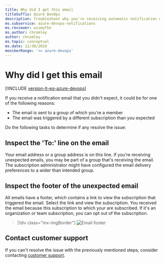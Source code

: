 ```yaml
---
title: Why did I get this email
titleSuffix: Azure DevOps 
description: Troubleshoot why you're receiving automatic notification emails from Azure DevOps.
ms.subservice: azure-devops-notifications
ms.reviewer: wismythe
ms.author: chcomley 
author: chcomley
ms.topic: conceptual
ms.date: 12/30/2019  
monikerRange: '<= azure-devops'
---
```


# Why did I get this email

[!INCLUDE [version-lt-eq-azure-devops](../includes/version-lt-eq-azure-devops.md)]


If you receive a notification email that you didn't expect, it could be for one of the following reasons:

* The email is sent to a group of which you're a member
* The email was triggered by a different subscription than you expected

Do the following tasks to determine if any resolve the issue:

## Inspect the 'To:' line on the email

Your email address or a group address is on this line. If you're receiving unexpected emails, you may be part of a group that's receiving the email. The subscription administrator might have configured the email delivery preferences to a wider than intended group.

## Inspect the footer of the unexpected email

All emails have a footer, which contains a link to view the subscription that triggered the email.  Select the link and view the subscription. You received the email because this subscription to which your are subscribed.  If it's an organization or team subscription, you can opt out of the subscription.

> [!div class="mx-imgBorder"] 
>![Email footer](media/email-footer-view.png)

## Contact customer support

If you can't resolve the issue with the previously mentioned steps, consider contacting [customer support](troubleshoot-contact-support.md).
